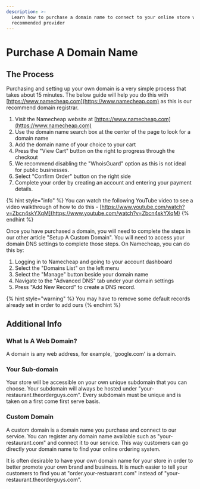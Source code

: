 ```yaml
---
description: >-
  Learn how to purchase a domain name to connect to your online store with our
  recommended provider
---
```


# Purchase A Domain Name

## The Process

Purchasing and setting up your own domain is a very simple process that takes about 15 minutes. The below guide will help you do this with [https://www.namecheap.com](https://www.namecheap.com) as this is our recommend domain registrar.

1. Visit the Namecheap website at [https://www.namecheap.com](https://www.namecheap.com)
2. Use the domain name search box at the center of the page to look for a domain name
3. Add the domain name of your choice to your cart
4. Press the "View Cart" button on the right to progress through the checkout
5. We recommend disabling the "WhoisGuard" option as this is not ideal for public businesses.
6. Select "Confirm Order" button on the right side
7. Complete your order by creating an account and entering your payment details.

{% hint style="info" %}
You can watch the following YouTube video to see a video walkthrough of how to do this - [https://www.youtube.com/watch?v=Zbcn4skYXqM](https://www.youtube.com/watch?v=Zbcn4skYXqM)
{% endhint %}

Once you have purchased a domain, you will need to complete the steps in our other article "Setup A Custom Domain". You will need to access your domain DNS settings to complete those steps. On Namecheap, you can do this by:

1. Logging in to Namecheap and going to your account dashboard
2. Select the "Domains List" on the left menu
3. Select the "Manage" button beside your domain name
4. Navigate to the "Advanced DNS" tab under your domain settings
5. Press "Add New Record" to create a DNS record. 

{% hint style="warning" %}
You may have to remove some default records already set in order to add ours
{% endhint %}

## Additional Info

### **What Is A Web Domain?**

A domain is any web address, for example, 'google.com' is a domain.

### **Your Sub-domain**

Your store will be accessible on your own unique subdomain that you can choose. Your subdomain will always be hosted under "your-restaurant.theorderguys.com". Every subdomain must be unique and is taken on a first come first serve basis.

### **Custom Domain**

A custom domain is a domain name you purchase and connect to our service. You can register any domain name available such as "your-restaurant.com" and connect it to our service. This way customers can go directly your domain name to find your online ordering system.

It is often desirable to have your own domain name for your store in order to better promote your own brand and business. It is much easier to tell your customers to find you at "order.your-restuarant.com" instead of "your-restaurant.theorderguys.com".

